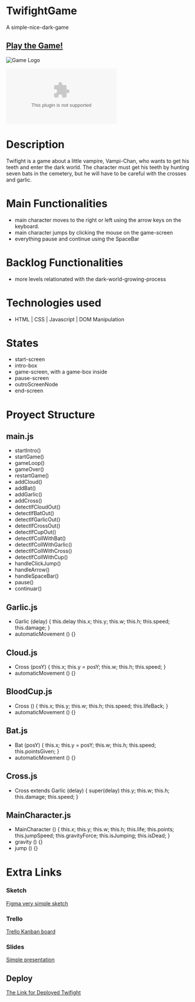 # TwifightGame
A simple-nice-dark-game

## [Play the Game!](https://patrinieto.github.io/TwifightGame/)

![Game Logo](https://ibb.co/cNZYnQ2)

![Game Logo](www.your-image-logo-here.com)

# Description

Twifight is a game about a little vampire, Vampi-Chan, who wants to get his teeth and enter the dark world.
The character must get his teeth by hunting seven bats in the cemetery, but he will have to be careful with the crosses and garlic.

# Main Functionalities

- main character moves to the right or left using the arrow keys on the keyboard.
- main character jumps by clicking the mouse on the game-screen
- everything pause and continue using the SpaceBar 


# Backlog Functionalities

- more levels relationated with the dark-world-growing-process

# Technologies used

-  HTML | CSS | Javascript | DOM Manipulation 

# States

- start-screen
- intro-box
- game-screen, with a game-box inside
- pause-screen
- outroScreenNode
- end-screen

# Proyect Structure

## main.js

- startIntro()
- startGame()
- gameLoop()
- gameOver()
- restartGame()
- addCloud()
- addBat()
- addGarlic()
- addCross()
- detectIfCloudOut()
- detectIfBatOut()
- detectIfGarlicOut()
- detectIfCrossOut()
- detectIfCupOut()
- detectIfCollWithBat()
- detectIfCollWithGarlic()
- detectIfCollWithCross()
- detectIfCollWithCup()
- handleClickJump()
- handleArrow()
- handleSpaceBar()
- pause()
- continuar()

## Garlic.js
- Garlic (delay) {
    this.delay
    this.x;
    this.y;
    this.w;
    this.h;
    this.speed;
    this.damage;
}
- automaticMovement () {}

## Cloud.js
- Cross (posY) {
    this.x;
    this.y = posY;
    this.w;
    this.h;
    this.speed;
}
- automaticMovement () {}

## BloodCup.js
- Cross () {
    this.x;
    this.y;
    this.w;
    this.h;
    this.speed;
    this.lifeBack;
}
- automaticMovement () {}

## Bat.js
- Bat (posY) {
    this.x;
    this.y = posY;
    this.w;
    this.h;
    this.speed;
    this.pointsGiven;
}
- automaticMovement () {}

## Cross.js

- Cross extends Garlic (delay) {
    super(delay)
    this.y;
    this.w;
    this.h; 
    this.damage;
    this.speed; 
}

## MainCharacter.js 

- MainCharacter () {
    this.x;
    this.y;
    this.w;
    this.h;
    this.life;
    this.points; 
    this.jumpSpeed;
    this.gravityForce;
    this.isJumping;
    this.isDead;
}
- gravity () {}
- jump () {}


# Extra Links 

### Sketch
[Figma very simple sketch](https://www.figma.com/design/szAl99az5T2fVT5XHQlYN4/Untitled?node-id=0-1&t=xn31OnPCywAdGC69-1)

### Trello
[Trello Kanban board](https://trello.com/invite/b/66e08746ad6a88669b971d96/ATTIce2d3dff652a65fcd4a21edb2c13a56c339D1225/twifght-kanban-template)

### Slides
[Simple presentation](https://docs.google.com/presentation/d/1Q2Qxuo_E1lLrtAxtwwlAficsv4i3p7mAIzZxiZ_pXcw/edit?usp=sharing)

## Deploy
[The Link for Deployed Twifight](https://patrinieto.github.io/TwifightGame/)
